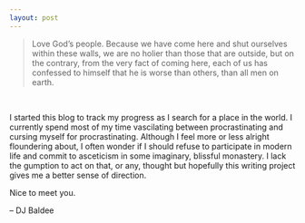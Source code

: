 ```yaml
---
layout: post
---
```


> Love God’s people. Because we have come here and shut ourselves within these walls, we are no holier than those that are outside, but on the contrary, from the very fact of coming here, each of us has confessed to himself that he is worse than others, than all men on earth.

<br>

I started this blog to track my progress as I search for a place in the world. I currently spend most of my time vascilating between procrastinating and cursing myself for procrastinating. Although I feel more or less alright floundering about, I often wonder if I should refuse to participate in modern life and commit to asceticism in some imaginary, blissful monastery. I lack the gumption to act on that, or any, thought but hopefully this writing project gives me a better sense of direction.

Nice to meet you.

&ndash; DJ Baldee




